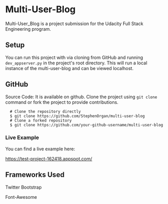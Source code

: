 # Multi-User-Blog

Multi-User_Blog is a project submission for the Udacity Full Stack Engineering program.

## Setup

You can run this project with via cloning from GitHub and running `dev_appserver.py` in the project's root directory. This will run a local instance of the multi-user-blog and can be viewed localhost.

## GitHub
Source Code: It is available on github. Clone the project using `git clone` command or fork the project to provide contributions.
 
 ``` 
   # Clone the repository directly 
   $ git clone https://github.com/StephenOrgan/multi-user-blog 
   # Clone a forked repository
   $ git clone https://github.com/your-github-username/multi-user-blog

   ```

### Live Example
You can find a live example here:

https://test-project-162418.appspot.com/

## Frameworks Used
Twitter Bootstrap

Font-Awesome
